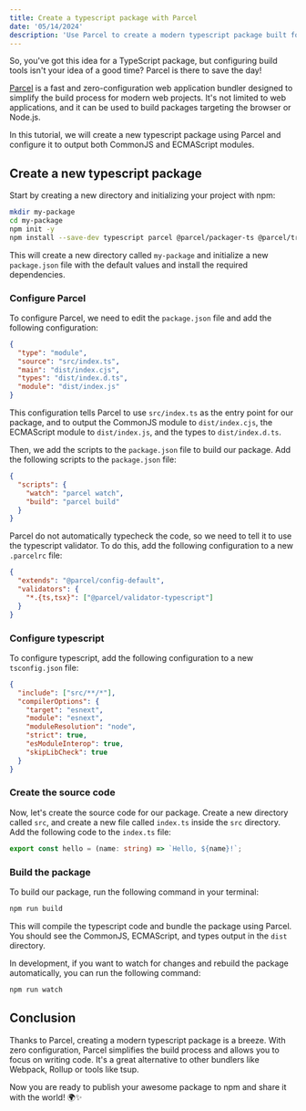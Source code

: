 ```yaml
---
title: Create a typescript package with Parcel
date: '05/14/2024'
description: 'Use Parcel to create a modern typescript package built for cjs and esm'
---
```


So, you've got this idea for a TypeScript package, but configuring build tools isn't your idea of a good time? Parcel is there to save the day!

[Parcel](https://parceljs.org/) is a fast and zero-configuration web application bundler designed to simplify the build process for modern web projects. It's not limited to web applications, and it can be used to build packages targeting the browser or Node.js.

In this tutorial, we will create a new typescript package using Parcel and configure it to output both CommonJS and ECMAScript modules.

## Create a new typescript package

Start by creating a new directory and initializing your project with npm:

```sh
mkdir my-package
cd my-package
npm init -y
npm install --save-dev typescript parcel @parcel/packager-ts @parcel/transformer-typescript-types @parcel/validator-typescript
```

This will create a new directory called `my-package` and initialize a new `package.json` file with the default values and install the required dependencies.

### Configure Parcel

To configure Parcel, we need to edit the `package.json` file and add the following configuration:

```json
{
  "type": "module",
  "source": "src/index.ts",
  "main": "dist/index.cjs",
  "types": "dist/index.d.ts",
  "module": "dist/index.js"
}
```

This configuration tells Parcel to use `src/index.ts` as the entry point for our package, and to output the CommonJS module to `dist/index.cjs`, the ECMAScript module to `dist/index.js`, and the types to `dist/index.d.ts`.

Then, we add the scripts to the `package.json` file to build our package. Add the following scripts to the `package.json` file:

```json
{
  "scripts": {
    "watch": "parcel watch",
    "build": "parcel build"
  }
}
```

Parcel do not automatically typecheck the code, so we need to tell it to use the typescript validator. To do this, add the following configuration to a new `.parcelrc` file:

```json
{
  "extends": "@parcel/config-default",
  "validators": {
    "*.{ts,tsx}": ["@parcel/validator-typescript"]
  }
}
```

### Configure typescript

To configure typescript, add the following configuration to a new `tsconfig.json` file:

```json
{
  "include": ["src/**/*"],
  "compilerOptions": {
    "target": "esnext",
    "module": "esnext",
    "moduleResolution": "node",
    "strict": true,
    "esModuleInterop": true,
    "skipLibCheck": true
  }
}
```

### Create the source code

Now, let's create the source code for our package. Create a new directory called `src`, and create a new file called `index.ts` inside the `src` directory. Add the following code to the `index.ts` file:

```ts
export const hello = (name: string) => `Hello, ${name}!`;
```

### Build the package

To build our package, run the following command in your terminal:

```sh
npm run build
```

This will compile the typescript code and bundle the package using Parcel. You should see the CommonJS, ECMAScript, and types output in the `dist` directory.

In development, if you want to watch for changes and rebuild the package automatically, you can run the following command:

```sh
npm run watch
```

## Conclusion

Thanks to Parcel, creating a modern typescript package is a breeze. With zero configuration, Parcel simplifies the build process and allows you to focus on writing code. It's a great alternative to other bundlers like Webpack, Rollup or tools like tsup.

Now you are ready to publish your awesome package to npm and share it with the world! 🌍✨
